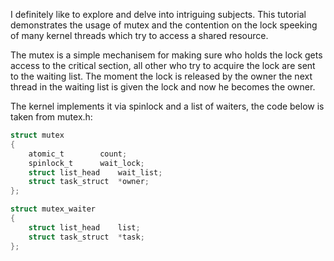I definitely like to explore and delve into intriguing subjects.
This tutorial demonstrates the usage of mutex and the contention on the lock speeking of many kernel threads which try to access  a shared resource.

The mutex is a simple mechanisem for making sure who holds the lock gets access to the critical section,
all other who try to acquire the lock are sent to the waiting list.
The moment the lock is released by the owner the next thread in the waiting list is given the lock and now he becomes the owner.

The kernel implements it via spinlock and a list of waiters, the code below is taken from mutex.h:
```c
struct mutex 
{
	atomic_t		count;
	spinlock_t		wait_lock;
	struct list_head	wait_list;
	struct task_struct	*owner;
};
```
```c
struct mutex_waiter 
{
	struct list_head	list;
	struct task_struct	*task;
};
```
